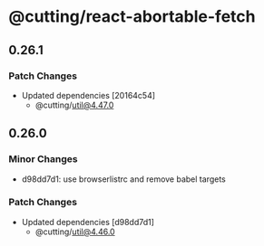 # @cutting/react-abortable-fetch

## 0.26.1

### Patch Changes

- Updated dependencies [20164c54]
  - @cutting/util@4.47.0

## 0.26.0

### Minor Changes

- d98dd7d1: use browserlistrc and remove babel targets

### Patch Changes

- Updated dependencies [d98dd7d1]
  - @cutting/util@4.46.0
